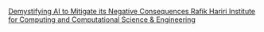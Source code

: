 [Demystifying AI to Mitigate its Negative Consequences   Rafik Hariri Institute for Computing and Computational Science & Engineering](https://qi.tc/qi/117576)